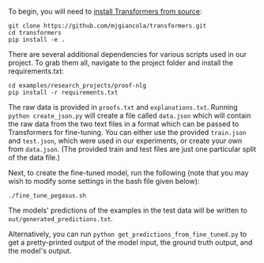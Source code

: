 To begin, you will need to [install Transformers from source](https://huggingface.co/docs/transformers/installation#editable-install):

```
git clone https://github.com/mjgiancola/transformers.git
cd transformers
pip install -e .
```

There are several additional dependencies for various scripts used in our project. To grab them all, navigate to the project folder and install the requirements.txt:

```
cd examples/research_projects/proof-nlg
pip install -r requirements.txt
```

The raw data is provided in `proofs.txt` and `explanations.txt`. Running `python create_json.py` will create a file called `data.json` which will contain the raw data from the two text files in a format which can be passed to Transformers for fine-tuning. You can either use the provided `train.json` and `test.json`, which were used in our experiments, or create your own from `data.json`. (The provided train and test files are just one particular split of the data file.)

Next, to create the fine-tuned model, run the following (note that you may wish to modify some settings in the bash file given below):

```
./fine_tune_pegasus.sh
```

The models' predictions of the examples in the test data will be written to `out/generated_predictions.txt`.

Alternatively, you can run `python get_predictions_from_fine_tuned.py` to get a pretty-printed output of the model input, the ground truth output, and the model's output.
